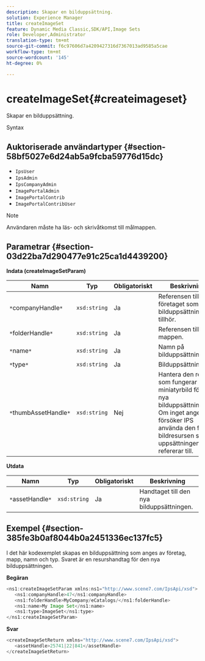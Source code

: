 ```yaml
---
description: Skapar en bilduppsättning.
solution: Experience Manager
title: createImageSet
feature: Dynamic Media Classic,SDK/API,Image Sets
role: Developer,Administrator
translation-type: tm+mt
source-git-commit: f6c97606d7a4209427316d7367013ad9585a5cae
workflow-type: tm+mt
source-wordcount: '145'
ht-degree: 0%

---
```



# createImageSet{#createimageset}

Skapar en bilduppsättning.

Syntax

## Auktoriserade användartyper {#section-58bf5027e6d24ab5a9fcba59776d15dc}

* `IpsUser`
* `IpsAdmin`
* `IpsCompanyAdmin`
* `ImagePortalAdmin`
* `ImagePortalContrib`
* `ImagePortalContribUser`

>[!NOTE]
>
>Användaren måste ha läs- och skrivåtkomst till målmappen.

## Parametrar {#section-03d22ba7d290477e91c25ca1d4439200}

**Indata (createImageSetParam)**

| Namn | Typ | Obligatoriskt | Beskrivning |
|---|---|---|---|
| `*`companyHandle`*` | `xsd:string` | Ja | Referensen till företaget som bilduppsättningen tillhör. |
| `*`folderHandle`*` | `xsd:string` | Ja | Referensen till mappen. |
| `*`name`*` | `xsd:string` | Ja | Namn på bilduppsättning. |
| `*`type`*` | `xsd:string` | Ja | Bilduppsättningstyp. |
| `*`thumbAssetHandle`*` | `xsd:string` | Nej | Hantera den resurs som fungerar som miniatyrbild för den nya bilduppsättningen. Om inget anges försöker IPS använda den första bildresursen som uppsättningen refererar till. |

**Utdata**

| Namn | Typ | Obligatoriskt | Beskrivning |
|---|---|---|---|
| `*`assetHandle`*` | `xsd:string` | Ja | Handtaget till den nya bilduppsättningen. |

## Exempel {#section-385fe3b0af8044b0a2451336ec137fc5}

I det här kodexemplet skapas en bilduppsättning som anges av företag, mapp, namn och typ. Svaret är en resurshandtag för den nya bilduppsättningen.

**Begäran**

```java
<ns1:createImageSetParam xmlns:ns1="http://www.scene7.com/IpsApi/xsd">
   <ns1:companyHandle>47</ns1:companyHandle>
   <ns1:folderHandle>MyCompany/eCatalogs/</ns1:folderHandle>
   <ns1:name>My Image Set</ns1:name>
   <ns1:type>ImageSet</ns1:type>
</ns1:createImageSetParam>
```

**Svar**

```java
<createImageSetReturn xmlns="http://www.scene7.com/IpsApi/xsd">
   <assetHandle>25741|22|841</assetHandle>
</createImageSetReturn>
```


